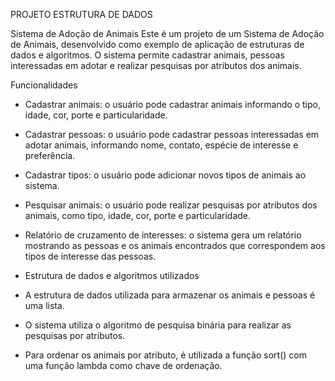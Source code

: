 PROJETO ESTRUTURA DE DADOS

Sistema de Adoção de Animais
Este é um projeto de um Sistema de Adoção de Animais, desenvolvido como exemplo de aplicação de estruturas de dados e algoritmos. O sistema permite cadastrar animais, pessoas interessadas em adotar e realizar pesquisas por atributos dos animais.

Funcionalidades

- Cadastrar animais: o usuário pode cadastrar animais informando o tipo, idade, cor, porte e particularidade.

- Cadastrar pessoas: o usuário pode cadastrar pessoas interessadas em adotar animais, informando nome, contato, espécie de interesse e preferência.

- Cadastrar tipos: o usuário pode adicionar novos tipos de animais ao sistema.

- Pesquisar animais: o usuário pode realizar pesquisas por atributos dos animais, como tipo, idade, cor, porte e particularidade.

- Relatório de cruzamento de interesses: o sistema gera um relatório mostrando as pessoas e os animais encontrados que correspondem aos tipos de interesse das pessoas.

- Estrutura de dados e algoritmos utilizados

- A estrutura de dados utilizada para armazenar os animais e pessoas é uma lista.

- O sistema utiliza o algoritmo de pesquisa binária para realizar as pesquisas por atributos.

- Para ordenar os animais por atributo, é utilizada a função sort() com uma função lambda como chave de ordenação.
